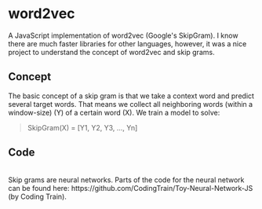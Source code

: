 # word2vec
A JavaScript implementation of word2vec (Google's SkipGram).
I know there are much faster libraries for other languages, however, it was a nice project to understand the concept of word2vec and skip grams.

## Concept
The basic concept of a skip gram is that we take a context word and predict several target words. That means we collect all neighboring words (within a window-size) (Y) of a certain word (X). We train a model to solve:

> SkipGram(X) = [Y1, Y2, Y3, ..., Yn]

## Code
<br>
Skip grams are neural networks. Parts of the code for the neural network can be found here: https://github.com/CodingTrain/Toy-Neural-Network-JS (by Coding Train). 
